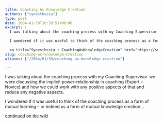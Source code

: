 ```yaml
---
title: Coaching As Knowledge Creation
authors: ["synesthesia"]
type: post
date: 2004-01-30T18:30:51+00:00
excerpt: |
  I was talking about the coaching process with my Coaching Supervisor. we were discussing the implicit power-relationship in coaching (Expert - Novice) and how we could work with any positive aspects of that and reduce any negative aspects.
  
  I wondered if it was useful to think of the coaching process as a form of mutual learning - or indeed as a form of mutual knowledge creation... 
  
  <a title="Synesthesia : CoachingAsKnowledgeCreation" href="https://synesthesia.co.uk/tiki/tiki-index.php?page=CoachingAsKnowledgeCreation">continued on the wiki</a>
slug: coaching-as-knowledge-creation 
aliases: ["/2004/01/30/coaching-as-knowledge-creation"]

---
```

I was talking about the coaching process with my Coaching Supervisor. we were discussing the implicit power-relationship in coaching (Expert &#8211; Novice) and how we could work with any positive aspects of that and reduce any negative aspects.

I wondered if it was useful to think of the coaching process as a form of mutual learning &#8211; or indeed as a form of mutual knowledge creation&#8230; 

[continued on the wiki][1]

 [1]: https://synesthesia.co.uk/tiki/tiki-index.php?page=CoachingAsKnowledgeCreation "Synesthesia : CoachingAsKnowledgeCreation"